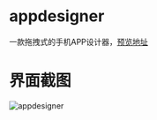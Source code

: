 # appdesigner
一款拖拽式的手机APP设计器，[预览地址](http://app4app.applinzi.com/appdesigner/designer.html?siteId=21 "预览地址")
# 界面截图
![appdesigner](http://app4app.applinzi.com/resume/img/portfolio/designer.jpg "appdesigner")
